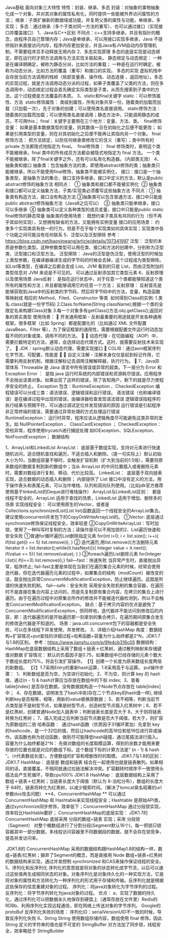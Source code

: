 Java基础
面向对象三大特性
特性：封装、继承、多态
​ 封装：对抽象的事物抽象化成一个对象，并对其对象的属性私有化，同时提供一些能被外界访问属性的方法；
​ 继承：子类扩展新的数据域或功能，并复用父类的属性与功能，单继承，多实现；
​ 多态：通过继承（多个⼦类对同⼀⽅法的重写）、也可以通过接⼝（实现接⼝并覆盖接⼝）
1、Java与C++区别
​ 不同点：c++支持多继承，并且有指针的概念，由程序员自己管理内存；Java是单继承，可以用接口实现多继承，Java 不提供指针来直接访问内存，程序内存更加安全，并且Java有JVM⾃动内存管理机制，不需要程序员⼿动释放⽆⽤内存
2、多态实现原理
多态的底层实现是动态绑定，即在运行时才把方法调用与方法实现关联起来。
静态绑定与动态绑定：
​ 一种是在编译期确定，被称为静态分派，比如方法的重载；
​ 一种是在运行时确定，被称为动态分派，比如方法的覆盖（重写）和接口的实现。
多态的实现
​ 虚拟机栈中会存放当前方法调用的栈帧（局部变量表、操作栈、动态连接 、返回地址）。多态的实现过程，就是方法调用动态分派的过程，如果子类覆盖了父类的方法，则在多态调用中，动态绑定过程会首先确定实际类型是子类，从而先搜索到子类中的方法。这个过程便是方法覆盖的本质。
3、static和final关键字
static：可以修饰属性、方法
​ static修饰属性：
​ 类级别属性，所有对象共享一份，随着类的加载而加载（只加载一次），先于对象的创建；可以使用类名直接调用。
​ static修饰方法：
​ 随着类的加载而加载；可以使用类名直接调用；静态方法中，只能调用静态的成员，不可用this；
final：关键字主要⽤在三个地⽅：变量、⽅法、类。
​ final修饰变量：
​ 如果是基本数据类型的变量，则其数值⼀旦在初始化之后便不能更改；
​ 如果是引⽤类型的变量，则在对其初始化之后便不能再让其指向另⼀个对象。
​ final修饰方法：
​ 把⽅法锁定，以防任何继承类修改它的含义（重写）；类中所有的 private ⽅法都隐式地指定为 final。
​ final修饰类：
​ final 修饰类时，表明这个类不能被继承。final 类中的所有成员⽅法都会被隐式地指定为 final ⽅法。
一个类不能被继承，除了final关键字之外，还有可以私有化构造器。（内部类无效）
4、抽象类和接口
抽象类：包含抽象方法的类，即使用abstract修饰的类；抽象类只能被继承，所以不能使用final修饰，抽象类不能被实例化，
接口：接口是一个抽象类型，是抽象方法的集合，接口支持多继承，接口中定义的方法，默认是public abstract修饰的抽象方法
相同点：
​ ① 抽象类和接口都不能被实例化
​ ② 抽象类和接口都可以定义抽象方法，子类/实现类必须覆写这些抽象方法
不同点：
​ ① 抽象类有构造方法，接口没有构造方法
​ ③抽象类可以包含普通方法，接口中只能是public abstract修饰抽象方法（Java8之后可以）
​ ③ 抽象类只能单继承，接口可以多继承
​ ④ 抽象类可以定义各种类型的成员变量，接口中只能是public static final修饰的静态常量
抽象类的使用场景：
​ 既想约束子类具有共同的行为（但不再乎其如何实现），又想拥有缺省的方法，又能拥有实例变量
接口的应用场景：
​ 约束多个实现类具有统一的行为，但是不在乎每个实现类如何具体实现；实现类中各个功能之间可能没有任何联系
5、泛型以及泛型擦除
参考：https://blog.csdn.net/baoyinwang/article/details/107341997
泛型：
​ 泛型的本质是参数化类型。这种参数类型可以用在类、接口和方法的创建中，分别称为泛型类、泛型接口和泛型方法。
泛型擦除：
​ Java的泛型是伪泛型，使用泛型的时候加上类型参数，在编译器编译生成的字节码的时候会去掉，这个过程成为类型擦除。
​ 如List等类型，在编译之后都会变成 List。JVM 看到的只是 List，而由泛型附加的类型信息对 JVM 来说是不可见的。
可以通过反射添加其它类型元素
6、反射原理以及使用场景
Java反射：
​ 是指在运行状态中，对于任意一个类都能够知道这个类所有的属性和方法；并且都能够调用它的任意一个方法；
反射原理：
​ 反射首先是能够获取到Java中的反射类的字节码，然后将字节码中的方法，变量，构造函数等映射成 相应的 Method、Filed、Constructor 等类
​ 如何得到Class的实例:
1.类名.class(就是一份字节码)     2.Class.forName(String className);根据一个类的全限定名来构建Class对象
3.每一个对象多有getClass()方法:obj.getClass();返回对象的真实类型
使用场景：

开发通用框架 - 反射最重要的用途就是开发各种通用框架。很多框架（比如 Spring）都是配置化的（比如通过 XML 文件配置 JavaBean、Filter 等），为了保证框架的通用性，需要根据配置文件运行时动态加载不同的对象或类，调用不同的方法。


动态代理 - 在切面编程（AOP）中，需要拦截特定的方法，通常，会选择动态代理方式。这时，就需要反射技术来实现了。

JDK：spring默认动态代理，需要实现接口

CGLIB：通过asm框架序列化字节流，可配置，性能差


自定义注解 - 注解本身仅仅是起到标记作用，它需要利用反射机制，根据注解标记去调用注解解释器，执行行为。

7、Java异常体系
​
Throwable 是 Java 语言中所有错误或异常的超类。下一层分为 Error 和 Exception
Error ：
​ 是指 java 运行时系统的内部错误和资源耗尽错误。应用程序不会抛出该类对象。如果出现了这样的错误，除了告知用户，剩下的就是尽力使程序安全的终止。
Exception 包含：RuntimeException 、CheckedException
编程错误可以分成三类：语法错误、逻辑错误和运行错误。
语法错误（也称编译错误）是在编译过程中出现的错误，由编译器检查发现语法错误
逻辑错误指程序的执行结果与预期不符，可以通过调试定位并发现错误的原因
运行错误是引起程序非正常终端的错误，需要通过异常处理的方式处理运行错误
RuntimeException： 运行时异常，程序应该从逻辑角度尽可能避免这类异常的发生。
​ 如 NullPointerException 、 ClassCastException ；
CheckedException：受检异常，程序使用trycatch进行捕捉处理
​ 如IOException、SQLException、NotFoundException；
数据结构

1、ArrayList和LinkedList
ArrayList：
​ 底层基于数组实现，支持对元素进行快速随机访问，适合随机查找和遍历，不适合插入和删除。（提一句实际上）
​ 默认初始大小为10，当数组容量不够时，会触发扩容机制（扩大到当前的1.5倍），需要将原来数组的数据复制到新的数组中；当从 ArrayList 的中间位置插入或者删除元素时，需要对数组进行复制、移动、代价比较高。
LinkedList：
​ 底层基于双向链表实现，适合数据的动态插入和删除；
​ 内部提供了 List 接口中没有定义的方法，用于操作表头和表尾元素，可以当作堆栈、队列和双向队列使用。（比如jdk官方推荐使用基于linkedList的Deque进行堆栈操作）
ArrayList与LinkedList区别：
​ 都是线程不安全的，ArrayList 适用于查找的场景，LinkedList 适用于增加、删除多的场景
实现线程安全：
​ 可以使用原生的Vector，或者是Collections.synchronizedList(List list)函数返回一个线程安全的ArrayList集合。
​ 建议使用concurrent并发包下的CopyOnWriteArrayList的。
​ ①Vector: 底层通过synchronize修饰保证线程安全，效率较差
​ ②CopyOnWriteArrayList：写时加锁，使用了一种叫写时复制的方法；读操作是可以不用加锁的
​
2、List遍历快速和安全失败
①普通for循环遍历List删除指定元素
for(int i=0; i < list.size(); i++){   if(list.get(i) == 5)        list.remove(i);
}
② 迭代遍历,用list.remove(i)方法删除元素
Iterator<Integer> it = list.iterator();while(it.hasNext()){    Integer value = it.next();    if(value == 5){        list.remove(value);    }
}
③foreach遍历List删除元素
for(Integer i:list){    if(i==3) list.remove(i);}
fail—fast：快速失败
​ 当异常产生时，直接抛出异常，程序终止;
​ fail-fast主要是体现在当我们在遍历集合元素的时候，经常会使用迭代器，但在迭代器遍历元素的过程中，如果集合的结构（modCount）被改变的话，就会抛出异常ConcurrentModificationException，防止继续遍历。这就是所谓的快速失败机制。
fail—safe：安全失败
采用安全失败机制的集合容器，在遍历时不是直接在集合内容上访问的，而是先复制原有集合内容，在拷贝的集合上进行遍历。由于在遍历过程中对原集合所作的修改并不能被迭代器检测到，所以不会触发ConcurrentModificationException。
缺点：基于拷贝内容的优点是避免了ConcurrentModificationException，但同样地，迭代器并不能访问到修改后的内容，即：迭代器遍历的是开始遍历那一刻拿到的集合拷贝，在遍历期间原集合发生的修改迭代器是不知道的。
场景：java.util.concurrent包下的容器都是安全失败，可以在多线程下并发使用，并发修改。
3、详细介绍HashMap
角度：数据结构+扩容情况+put查找的详细过程+哈希函数+容量为什么始终都是2^N，JDK1.7与1.8的区别。
参考：https://www.jianshu.com/p/9fe4cb316c05
数据结构：
​ HashMap在底层数据结构上采用了数组＋链表＋红黑树，通过散列映射来存储键值对数据
扩容情况：
​ 默认的负载因子是0.75，如果数组中已经存储的元素个数大于数组长度的75%，将会引发扩容操作。
​ 【1】创建一个长度为原来数组长度两倍的新数组。
​ 【2】1.7采用Entry的重新hash运算，1.8采用高于与运算。
put操作步骤：
​
​ 1、判断数组是否为空，为空进行初始化;
​ 2、不为空，则计算 key 的 hash 值，通过(n - 1) & hash计算应当存放在数组中的下标 index;
​ 3、查看 table[index] 是否存在数据，没有数据就构造一个Node节点存放在 table[index] 中；
​ 4、存在数据，说明发生了hash冲突(存在二个节点key的hash值一样), 继续判断key是否相等，相等，用新的value替换原数据；
​ 5、若不相等，判断当前节点类型是不是树型节点，如果是树型节点，创造树型节点插入红黑树中；
​ 6、若不是红黑树，创建普通Node加入链表中；判断链表长度是否大于 8，大于则将链表转换为红黑树；
​ 7、插入完成之后判断当前节点数是否大于阈值，若大于，则扩容为原数组的二倍
哈希函数：
​ 通过hash函数（优质因子31循环累加）先拿到 key 的hashcode，是一个32位的值，然后让hashcode的高16位和低16位进行异或操作。该函数也称为扰动函数，做到尽可能降低hash碰撞，通过尾插法进行插入。
容量为什么始终都是2^N：
​ 先做对数组的⻓度取模运算，得到的余数才能⽤来要存放的位置也就是对应的数组下标。这个数组下标的计算⽅法是“ (n - 1) & hash ”。（n代表数组⻓度）。方便数组的扩容和增删改时的取模。
JDK1.7与1.8的区别：
JDK1.7 HashMap：
​ 底层是 数组和链表 结合在⼀起使⽤也就是链表散列。如果相同的话，直接覆盖，不相同就通过拉链法解决冲突。扩容翻转时顺序不一致使用头插法会产生死循环，导致cpu100%
JDK1.8 HashMap：
​ 底层数据结构上采用了数组＋链表＋红黑树；当链表⻓度⼤于阈值（默认为 8-泊松分布），数组的⻓度大于 64时，链表将转化为红⿊树，以减少搜索时间。（解决了tomcat臭名昭著的url参数dos攻击问题）
**4、ConcurrentHashMap **
​ 可以通过ConcurrentHashMap 和 Hashtable来实现线程安全；Hashtable 是原始API类，通过synchronize同步修饰，效率低下；ConcurrentHashMap 通过分段锁实现，效率较比Hashtable要好；
ConcurrentHashMap的底层实现：
​ JDK1.7的 ConcurrentHashMap 底层采⽤ 分段的数组+链表 实现；采用 分段锁（Sagment） 对整个桶数组进⾏了分割分段(Segment默认16个)，每⼀把锁只锁容器其中⼀部分数据，多线程访问容器⾥不同数据段的数据，就不会存在锁竞争，提⾼并发访问率。

​ JDK1.8的 ConcurrentHashMap 采⽤的数据结构跟HashMap1.8的结构⼀样，数组+链表/红⿊树；摒弃了Segment的概念，⽽是直接⽤ Node 数组+链表+红⿊树的数据结构来实现，通过并发控制 synchronized 和CAS来操作保证线程的安全。
5、序列化和反序列化
​ 序列化的意思就是将对象的状态转化成字节流，以后可以通过这些值再生成相同状态的对象。对象序列化是对象持久化的一种实现方法，它是将对象的属性和方法转化为一种序列化的形式用于存储和传输。反序列化就是根据这些保存的信息重建对象的过程。
序列化：将java对象转化为字节序列的过程。
反序列化：将字节序列转化为java对象的过程。
优点：
​ a、实现了数据的持久化，通过序列化可以把数据永久地保存到硬盘上（通常存放在文件里）Redis的RDB
​ b、利用序列化实现远程通信，即在网络上传送对象的字节序列。 Google的protoBuf
反序列化失败的场景：
​ 序列化ID：serialVersionUID不一致的时候，导致反序列化失败
6、String
String 使用数组存储内容，数组使用 final 修饰，因此 String 定义的字符串的值也是不可变的
StringBuffer 对方法加了同步锁，线程安全，效率略低于 StringBuilder